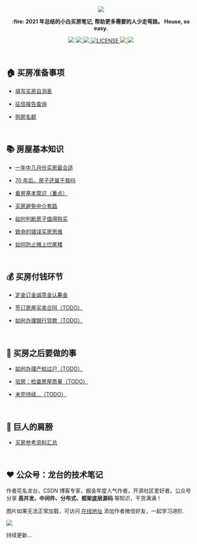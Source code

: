 <div align=center>
	<img src="https://images-machen.oss-cn-beijing.aliyuncs.com/House-Notes-Main.jpeg"  />
</div>

<p align="center">
	<strong> :fire: 2021 年总结的小白买房笔记, 帮助更多需要的人少走弯路。 House, so easy.</strong>
</p>
<p align="center">


<img src="https://img.shields.io/badge/程序员-龙台-blue.svg" />

<a target="_blank" href="http://mp.weixin.qq.com/s?__biz=Mzg4NDU0Mjk5OQ==&mid=100007311&idx=1&sn=d325c1a509d6ee89469a1134ac0a8cf5&chksm=4fb7c6f778c04fe111e9cf52723675b8e8cbbbf9e848741a5d9c20620ff6c778b6613e021a34&scene=18#wechat_redirect">
  <img src="https://img.shields.io/badge/公众号-龙台 blog-yellow.svg" />
</a>
	
<a target="_blank" href="https://github.com/longtai94/House-Notes">
     <img src="https://img.shields.io/badge/⭐-github-orange.svg" />
</a>
		
<a href="https://github.com/longtai94/dynamic-thread-pool/blob/develop/LICENSE">
    <img src="https://img.shields.io/github/license/longtai94/dynamic-thread-pool?color=42b883&style=flat-square" alt="LICENSE">
</a>

<a href="https://house.machen.me">
	<img src="https://img.shields.io/badge/极速访问-在线网址-violet.svg" />
</a>

	
<img src="https://img.shields.io/github/stars/longtai94/House-Notes.svg" />

</p>

<br/>

## :house: 买房准备事项

- [填写买房自测表](https://github.com/longtai94/House-Notes/blob/main/notes/填写买房自测表.md)

- [征信报告查询](https://github.com/longtai94/House-Notes/blob/main/notes/征信报告.md)

- [购房名额](https://github.com/longtai94/House-Notes/blob/main/notes/购房名额.md)

<br/>

## :books: 房屋基本知识

- [一年中几月份买房最合适](https://github.com/longtai94/House-Notes/blob/main/notes/一年中几月份买房最合适.md)

- [70 年后，房子还属于我吗](https://github.com/longtai94/House-Notes/blob/main/notes/70年后，房子还属于我吗.md)

- [看房基本常识（重点）](https://github.com/longtai94/House-Notes/blob/main/notes/看房基本常识（重点）.md)

- [买房避免中介套路](https://github.com/longtai94/House-Notes/blob/main/notes/买房避免中介套路.md)

- [如何判断房子值得购买](https://github.com/longtai94/House-Notes/blob/main/notes/如何判断房子值得购买.md)

- [致命的错误买房思维](https://github.com/longtai94/House-Notes/blob/main/notes/致命的错误买房思维.md)

- [如何防止摊上烂尾楼](https://github.com/longtai94/House-Notes/blob/main/notes/如何防止摊上烂尾楼.md)

<br/>

## :moneybag: 买房付钱环节

- [定金订金诚意金认筹金](https://github.com/longtai94/House-Notes/blob/main/notes/定金订金诚意金认筹金.md)

- [签订房屋买卖合同（TODO）](https://github.com/longtai94/House-Notes/blob/main/notes/签订房屋买卖合同.md)

- [如何办理银行贷款（TODO）](https://github.com/longtai94/House-Notes/blob/main/notes/如何办理银行贷款.md)

<br/>

## :key: 买房之后要做的事

- [如何办理产权过户（TODO）](https://github.com/longtai94/House-Notes/blob/main/notes/如何办理产权过户.md)

- [验房：检查房屋质量（TODO）](https://github.com/longtai94/House-Notes/blob/main/notes/验房：检查房屋质量.md)

- [未完待续...（TODO）]()

<br/>

## :muscle: 巨人的肩膀

- [买房参考资料汇总](https://house.machen.me/can-kao/can-kao-zi-liao-hui-zong)

<br/>

## :heart: 公众号：龙台的技术笔记

作者花名龙台，CSDN 博客专家，掘金年度人气作者，开源社区爱好者。公众号分享 **高并发、中间件、分布式、框架底层源码**  等知识，干货满满！

图片如果无法正常加载，可访问 [在线地址](https://house.machen.me/can-kao/ji-shu-gong-zhong-hao-qiu-guan-zhu) 添加作者微信好友，一起学习进阶.

![](https://images-machen.oss-cn-beijing.aliyuncs.com/11571625972933_.pic_hd_1.jpeg)

持续更新...
